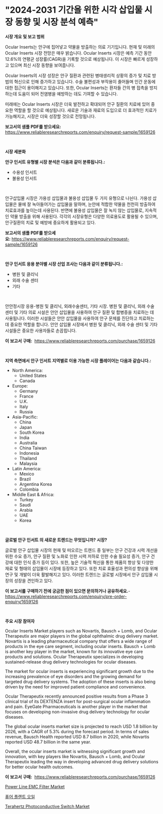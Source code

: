 <p><h1>"2024-2031 기간을 위한 시각 삽입물 시장 동향 및 시장 분석 예측"</h1></p><p><strong>시장 개요 및 보고 범위</strong></p>
<p><p>Ocular Inserts는 안구에 집어넣고 약물을 방출하는 의료 기기입니다. 현재 및 미래의 Ocular Inserts 시장 전망은 매우 밝습니다. Ocular Inserts 시장은 예측 기간 동안 12.6%의 연평균 성장률(CAGR)을 기록할 것으로 예상됩니다. 이 시장은 빠르게 성장하고 있으며 최신 시장 동향을 보여줍니다. </p><p>Ocular Inserts의 시장 성장은 안구 질환과 관련된 병태생리적 상황의 증가 및 치료 방법의 혁신으로 인해 증가하고 있습니다. 수술 불편성과 부작용이 줄어들며 인간 운동에 대한 접근이 용이해지고 있습니다. 또한, Ocular Inserts는 환자들 간의 병 접촉을 방지하는데 도움이 되어 전염병을 예방하는 데도 기여할 수 있습니다.</p><p>미래에는 Ocular Inserts 시장은 더욱 발전하고 확대되어 안구 질환의 치료에 있어 중요한 역할을 할 것으로 예상됩니다. 새로운 기술과 재료의 도입으로 더 효과적인 치료가 가능해지고, 시장은 더욱 성장할 것으로 전망됩니다.</p></p>
<p><strong>보고서의 샘플 PDF를 받으세요:</strong> <a href="https://www.reliableresearchreports.com/enquiry/request-sample/1659126">https://www.reliableresearchreports.com/enquiry/request-sample/1659126</a></p>
<p>&nbsp;</p>
<p><strong>시장 세분화</strong></p>
<p><strong>안구 인서트 유형별 시장 분석은 다음과 같이 분류됩니다.:</strong></p>
<p><ul><li>수용성 인서트</li><li>불용성 인서트</li></ul></p>
<p>&nbsp;</p>
<p><p>안구삽입물 시장은 가용성 삽입물과 불용성 삽입물 두 가지 유형으로 나뉜다. 가용성 삽입물은 물에 잘 녹아들어가는 삽입물을 말하며, 눈안에 적합한 약물을 천천히 방출하여 치료효과를 높이는데 사용된다. 반면에 불용성 삽입물은 잘 녹지 않는 삽입물로, 지속적인 약물 방출을 위해 사용된다. 각각의 시장유형은 다양한 의료용도로 활용될 수 있으며, 안구질환의 치료 및 예방에 중요하게 활용되고 있다.</p></p>
<p><strong>보고서의 샘플 PDF를 받으세요:</strong>&nbsp;<a href="https://www.reliableresearchreports.com/enquiry/request-sample/1659126">https://www.reliableresearchreports.com/enquiry/request-sample/1659126</a></p>
<p>&nbsp;</p>
<p><strong> 안구 인서트 응용 분야별 시장 산업 조사는 다음과 같이 분류됩니다.:</strong></p>
<p><ul><li>병원 및 클리닉</li><li>외래 수술 센터</li><li>기타</li></ul></p>
<p>&nbsp;</p>
<p><p>안안정시장 응용-병원 및 클리닉, 외래수술센터, 기타 시장. 병원 및 클리닉, 외래 수술 센터 및 기타 의료 시설은 안안 삽입물을 사용하여 안구 질환 및 합병증을 치료하는 데 사용됩니다. 이러한 시설들은 안안 삽입물을 사용하여 안구 문제를 진단하고 치료하는 데 중요한 역할을 합니다. 안안 삽입물 시장에서 병원 및 클리닉, 외래 수술 센터 및 기타 시설들은 중요한 사용자들로 손꼽힙니다.</p></p>
<p><strong>이 보고서 구매:</strong>&nbsp; <a href="https://www.reliableresearchreports.com/purchase/1659126">https://www.reliableresearchreports.com/purchase/1659126</a></p>
<p>&nbsp;</p>
<p><strong>지역 측면에서 안구 인서트 지역별로 이용 가능한 시장 플레이어는 다음과 같습니다.:</strong></p>
<p><ul>
    <li>
        North America:
        <ul>
            <li>United States</li>
            <li>Canada</li>
        </ul>
    </li>
    <li>
        Europe:
        <ul>
            <li>Germany</li>
            <li>France</li>
            <li>U.K.</li>
            <li>Italy</li>
            <li>Russia</li>
        </ul>
    </li>
    <li>
        Asia-Pacific:
        <ul>
            <li>China</li>
            <li>Japan</li>
            <li>South Korea</li>
            <li>India</li>
            <li>Australia</li>
            <li>China Taiwan</li>
            <li>Indonesia</li>
            <li>Thailand</li>
            <li>Malaysia</li>
        </ul>
    </li>
    <li>
        Latin America:
        <ul>
            <li>Mexico</li>
            <li>Brazil</li>
            <li>Argentina Korea</li>
            <li>Colombia</li>
        </ul>
    </li>
    <li>
        Middle East & Africa:
        <ul>
            <li>Turkey</li>
            <li>Saudi</li>
            <li>Arabia</li>
            <li>UAE</li>
            <li>Korea</li>
        </ul>
    </li>
    </ul></p>
<p>&nbsp;</p>
<p><strong>글로벌 안구 인서트 의 새로운 트렌드는 무엇입니까? 시장?</strong></p>
<p><p>글로벌 안구 삽입물 시장의 현재 및 떠오르는 트렌드 중 일부는 안구 건강과 시력 개선을 위한 수요 증가, 안구 질환 및 노화로 인한 시력 저하로 인한 수술 필요성 증가, 안구 건강에 대한 인식 증가 등이 있다. 또한, 높은 기술적 혁신을 통한 제품의 향상 및 다양한 재료 및 형태의 삽입물이 시장에 등장하고 있다. 또한 치료 효율성과 편의성 향상을 위해 연구 및 개발이 더욱 활발해지고 있다. 이러한 트렌드는 글로벌 시장에서 안구 삽입물 시장의 성장을 견인하고 있다.</p></p>
<p><strong>이 보고서를 구매하기 전에 궁금한 점이 있으면 문의하거나 공유하세요.</strong>- <a href="https://www.reliableresearchreports.com/enquiry/pre-order-enquiry/1659126">https://www.reliableresearchreports.com/enquiry/pre-order-enquiry/1659126</a></p>
<p>&nbsp;</p>
<p><strong>주요 시장 참여자</strong></p>
<p><p>Ocular Inserts Market players such as Novartis, Bausch + Lomb, and Ocular Therapeutix are major players in the global ophthalmic drug delivery market. Novartis is a leading pharmaceutical company that offers a wide range of products in the eye care segment, including ocular inserts. Bausch + Lomb is another key player in the market, known for its innovative eye care products and solutions. Ocular Therapeutix specializes in developing sustained-release drug delivery technologies for ocular diseases.</p><p>The market for ocular inserts is experiencing significant growth due to the increasing prevalence of eye disorders and the growing demand for targeted drug delivery systems. The adoption of these inserts is also being driven by the need for improved patient compliance and convenience.</p><p>Ocular Therapeutix recently announced positive results from a Phase 3 clinical trial of its DEXTENZA insert for post-surgical ocular inflammation and pain. EyeGate Pharmaceuticals is another player in the market that focuses on developing non-invasive drug delivery technology for ocular diseases.</p><p>The global ocular inserts market size is projected to reach USD 1.8 billion by 2026, with a CAGR of 5.3% during the forecast period. In terms of sales revenue, Bausch Health reported USD 8.7 billion in 2020, while Novartis reported USD 48.7 billion in the same year.</p><p>Overall, the ocular inserts market is witnessing significant growth and innovation, with key players like Novartis, Bausch + Lomb, and Ocular Therapeutix leading the way in developing advanced drug delivery solutions for better ocular health outcomes.</p></p>
<p><strong>이 보고서 구매:</strong>&nbsp;&nbsp;<a href="https://www.reliableresearchreports.com/purchase/1659126">https://www.reliableresearchreports.com/purchase/1659126</a></p>
<p><p><a href="https://github.com/edytherolanlouisejk1miz0wig/Market-Research-Report-List-1/blob/main/power-line-emc-filter-market.md">Power Line EMC Filter Market</a></p><p><a href="https://github.com/LanceOlsotn8978/Market-Research-Report-List-1/blob/main/341920812518.md">퓨어 플랜트 오일</a></p><p><a href="https://github.com/peachesmcdowel1/Market-Research-Report-List-2/blob/main/terahertz-photoconductive-switch-market.md">Terahertz Photoconductive Switch Market</a></p></p>
